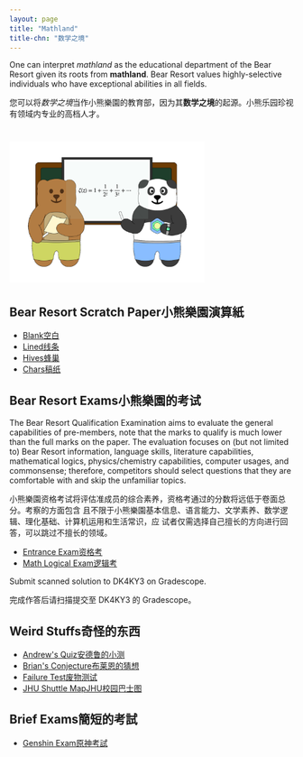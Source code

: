 ```yaml
---
layout: page
title: "Mathland"
title-chn: "数学之境"
---
```


<span class="eng">One can interpret *mathland* as the educational department of the Bear Resort given its roots from **mathland**. Bear Resort values highly-selective individuals who have exceptional abilities in all fields.</span>

<span class="chn">您可以将*数学之境*当作小熊樂園的教育部，因为其**数学之境**的起源。小熊乐园珍视有领域内专业的高档人才。</span>

# <img src="/logos/mathland.gif" height="250"><br>

## <span class="eng">Bear Resort Scratch Paper</span><span class="chn">小熊樂園演算紙</span>
- [<span class="eng">Blank</span><span class="chn">空白</span>](/Scratch-Paper/Blank.pdf)
- [<span class="eng">Lined</span><span class="chn">线条</span>](/Scratch-Paper/Lined.pdf)
- [<span class="eng">Hives</span><span class="chn">蜂巢</span>](/Scratch-Paper/Hives.pdf)
- [<span class="eng">Chars</span><span class="chn">稿纸</span>](/Scratch-Paper/Characters.pdf)

## <span class="eng">Bear Resort Exams</span><span class="chn">小熊樂園的考试</span> 

<span class="eng">The Bear Resort Qualification Examination aims to evaluate the general capabilities of pre-members, note that the marks to qualify is much lower than the full marks on the paper. The evaluation focuses on (but not limited to) Bear Resort information, language skills, literature capabilities, mathematical logics, physics/chemistry capabilities, computer usages, and commonsense; therefore, competitors should select questions that they are comfortable with and skip the unfamiliar topics.</span>

<span class="chn">小熊樂園资格考试将评估准成员的综合素养，资格考通过的分数将远低于卷面总分。考察的方面包含 且不限于小熊樂園基本信息、语言能力、文学素养、数学逻辑、理化基础、计算机运用和生活常识，应 试者仅需选择自己擅长的方向进行回答，可以跳过不擅长的领域。</span>

- [<span class="eng">Entrance Exam</span><span class="chn">资格考</span>](Base-exam-2025.pdf)
- [<span class="eng">Math Logical Exam</span><span class="chn">逻辑考</span>](/files/math-exam.pdf)

<span class="eng">Submit scanned solution to DK4KY3 on Gradescope.</span>

<span class="chn">完成作答后请扫描提交至 DK4KY3 的 Gradescope。</span>

## <span class="eng">Weird Stuffs</span><span class="chn">奇怪的东西</span>

- [<span class="eng">Andrew's Quiz</span><span class="chn">安德鲁的小测</span>](/files/andrew_quiz.pdf)
- [<span class="eng">Brian's Conjecture</span><span class="chn">布莱恩的猜想</span>](/files/weird_cate.pdf)
- [<span class="eng">Failure Test</span><span class="chn">废物测试</span>](/failure_test/failure_test.html)
- [<span class="eng">JHU Shuttle Map</span><span class="chn">JHU校园巴士图</span>](/files/br-version-map.pdf)

## <span class="eng">Brief Exams</span><span class="chn">簡短的考試</span>

- [<span class="eng">Genshin Exam</span><span class="chn">原神考試</span>](/exams/genshin.html)
